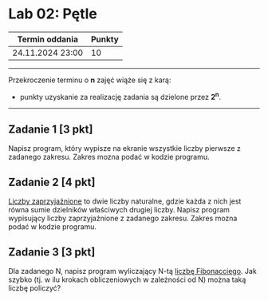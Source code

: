 # Lab 02: Pętle

| Termin oddania | Punkty     |
|----------------|:-----------|
|    24.11.2024 23:00 |   10        |

--- 
Przekroczenie terminu o **n** zajęć wiąże się z karą:
- punkty uzyskanie za realizację zadania są dzielone przez **2<sup>n</sup>**.

--- 
## Zadanie 1 [3 pkt]
Napisz program, który wypisze na ekranie wszystkie liczby pierwsze z zadanego zakresu. Zakres mozna podać w kodzie programu.

## Zadanie 2 [4 pkt]
[Liczby zaprzyjaźnione](https://pl.wikipedia.org/wiki/Liczby_zaprzyja%C5%BAnione) 
to dwie liczby naturalne, gdzie każda z nich jest równa sumie dzielników właściwych drugiej liczby. 
Napisz program wypisujący liczby zaprzyjaźnione z zadanego zakresu. Zakres mozna podać w kodzie programu.

## Zadanie 3 [3 pkt]
Dla zadanego N, napisz program wyliczający N-tą [liczbę Fibonacciego](https://pl.wikipedia.org/wiki/Ci%C4%85g_Fibonacciego). 
Jak szybko (tj. w ilu krokach obliczeniowych w zależności od N) można taką liczbę policzyć?
